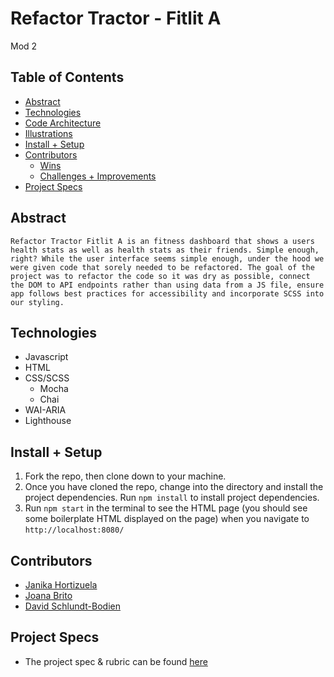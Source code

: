 # Refactor Tractor - Fitlit A
Mod  2


## Table of Contents
  - [Abstract](#abstract)
  - [Technologies](#technologies)
  - [Code Architecture](#code-architecture)
  - [Illustrations](#illustrations)
  - [Install + Setup](#set-up)
  - [Contributors](#contributors)
	- [Wins](#wins)
	- [Challenges + Improvements](#challenges-+-Improvements)
  - [Project Specs](#project-specs)

## Abstract
	Refactor Tractor Fitlit A is an fitness dashboard that shows a users health stats as well as health stats as their friends. Simple enough, right? While the user interface seems simple enough, under the hood we were given code that sorely needed to be refactored. The goal of the project was to refactor the code so it was dry as possible, connect the DOM to API endpoints rather than using data from a JS file, ensure app follows best practices for accessibility and incorporate SCSS into our styling.

## Technologies
  - Javascript
  - HTML
  - CSS/SCSS
	- Mocha
	- Chai
  - WAI-ARIA
  - Lighthouse

## Install + Setup
1. Fork the repo, then clone down to your machine.
1. Once you have cloned the repo, change into the directory and install the project dependencies. Run `npm install` to install project dependencies.
1. Run `npm start` in the terminal to see the HTML page (you should see some boilerplate HTML displayed on the page) when you navigate to `http://localhost:8080/`

## Contributors
  - [Janika Hortizuela](https://github.com/jhortizu01)
  - [Joana Brito](https://github.com/joanafbrito)
  - [David Schlundt-Bodien ](https://github.com/Davidschlundtbodien)

## Project Specs
  - The project spec & rubric can be found [here](https://frontend.turing.edu/projects/module-2/refactor-tractor-choice.html)
